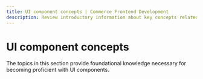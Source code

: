 ```yaml
---
title: UI component concepts | Commerce Frontend Development
description: Review introductory information about key concepts related to Adobe Commerce and Magento Open Source UI components.
---
```


# UI component concepts

The topics in this section provide foundational knowledge necessary for becoming proficient with UI components.
